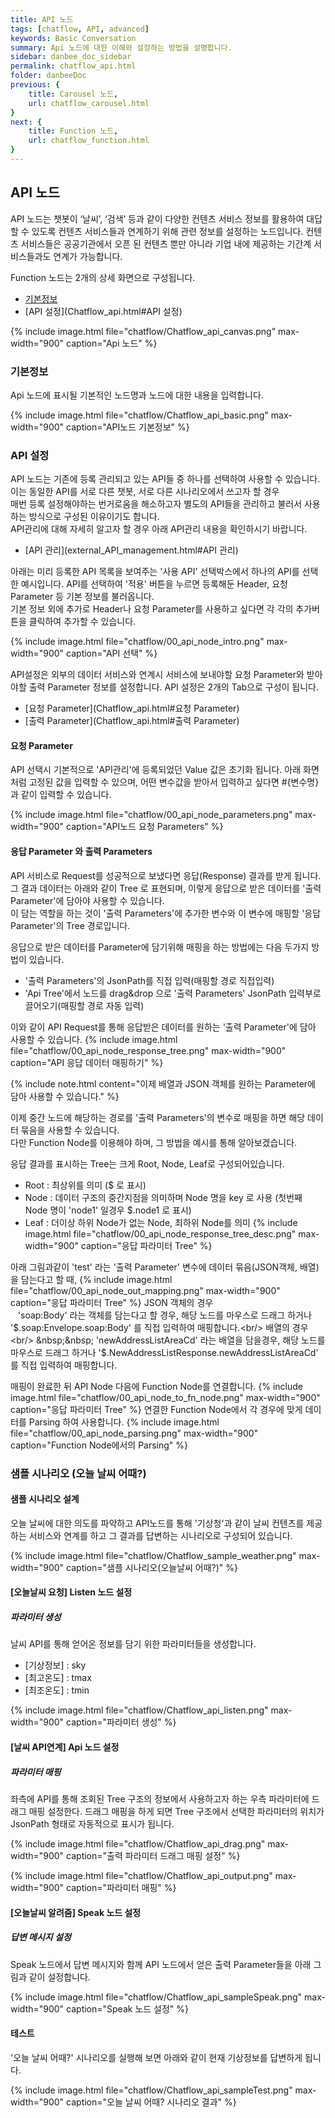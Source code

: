 ```yaml
---
title: API 노드
tags: [chatflow, API, advanced]
keywords: Basic Conversation
summary: Api 노드에 대한 이해와 설정하는 방법을 설명합니다.
sidebar: danbee_doc_sidebar
permalink: chatflow_api.html
folder: danbeeDoc
previous: {
    title: Carousel 노드,
    url: chatflow_carousel.html
}
next: {
    title: Function 노드,
    url: chatflow_function.html
}
---
```


## API 노드

API 노드는 챗봇이 ‘날씨’, ‘검색’ 등과 같이 다양한 컨텐츠 서비스 정보를 활용하여 대답할 수 있도록 컨텐츠 서비스들과 연계하기 위해 관련 정보를 설정하는 노드입니다. 
컨텐츠 서비스들은 공공기관에서 오픈 된 컨텐츠 뿐만 아니라 기업 내에 제공하는 기간계 서비스들과도 연계가 가능합니다. 


Function 노드는 2개의 상세 화면으로 구성됩니다.
- [기본정보](Chatflow_api.html#기본정보)
- [API 설정](Chatflow_api.html#API 설정)

{% include image.html file="chatflow/Chatflow_api_canvas.png" max-width="900" caption="Api 노드" %}

### 기본정보

Api 노드에 표시될 기본적인 노드명과 노드에 대한 내용을 입력합니다.

{% include image.html file="chatflow/Chatflow_api_basic.png" max-width="900" caption="API노드 기본정보" %}

### API 설정

API 노드는 기존에 등록 관리되고 있는 API들 중 하나를 선택하여 사용할 수 있습니다. 
이는 동일한 API를 서로 다른 챗봇, 서로 다른 시나리오에서 쓰고자 할 경우<br/>
매번 등록 설정해야하는 번거로움을 해소하고자 별도의 API들을 관리하고 불러서 사용하는 방식으로 구성된 이유이기도 합니다.<br/> 
API관리에 대해 자세히 알고자 할 경우 아래 API관리 내용을 확인하시기 바랍니다. 

- [API 관리](external_API_management.html#API 관리)

아래는 미리 등록한 API 목록을 보여주는 '사용 API' 선택박스에서 하나의 API를 선택한 예시입니다.
API를 선택하여 '적용' 버튼을 누르면 등록해둔 Header, 요청 Parameter 등 기본 정보를 불러옵니다.<br/>
기본 정보 외에 추가로 Header나 요청 Parameter를 사용하고 싶다면 각 각의 추가버튼을 클릭하여 추가할 수 있습니다. 

{% include image.html file="chatflow/00_api_node_intro.png" max-width="900" caption="API 선택" %}


API설정은 외부의 데이터 서비스와 연계시 서비스에 보내야할 요청 Parameter와 받아야할 출력 Parameter 정보를 설정합니다. 
API 설정은 2개의 Tab으로 구성이 됩니다.

- [요청 Parameter](Chatflow_api.html#요청 Parameter)
- [출력 Parameter](Chatflow_api.html#출력 Parameter)


#### 요청 Parameter

API 선택시 기본적으로 'API관리'에 등록되었던 Value 값은 초기화 됩니다. 
아래 화면처럼 고정된 값을 입력할 수 있으며, 어떤 변수값을 받아서 입력하고 싶다면 #{변수명}과 같이 입력할 수 있습니다.

{% include image.html file="chatflow/00_api_node_parameters.png" max-width="900" caption="API노드 요청 Parameters" %}

#### 응답 Parameter 와 출력 Parameters

API 서비스로 Request를 성공적으로 보냈다면 응답(Response) 결과를 받게 됩니다.<br/>
그 결과 데이터는 아래와 같이 Tree 로 표현되며, 이렇게 응답으로 받은 데이터를 '출력 Parameter'에 담아야 사용할 수 있습니다.<br/>
이 담는 역할을 하는 것이 '출력 Parameters'에 추가한 변수와 이 변수에 매핑할 '응답 Parameter'의 Tree 경로입니다. 

응답으로 받은 데이터를 Parameter에 담기위해 매핑을 하는 방법에는 다음 두가지 방법이 있습니다.
 - '출력 Parameters'의 JsonPath를 직접 입력(매핑할 경로 직접입력)
 - 'Api Tree'에서 노드를 drag&drop 으로 '출력 Parameters' JsonPath 입력부로 끌어오기(매핑할 경로 자동 입력)

이와 같이 API Request를 통해 응답받은 데이터를 원하는 '출력 Parameter'에 담아 사용할 수 있습니다.
{% include image.html file="chatflow/00_api_node_response_tree.png" max-width="900" caption="API 응답 데이터 매핑하기" %}

{% include note.html content="이제 배열과 JSON 객체를 원하는 Parameter에 담아 사용할 수 있습니다." %}

이제 중간 노드에 해당하는 경로를 '출력 Parameters'의 변수로 매핑을 하면 해당 데이터 묶음을 사용할 수 있습니다.<br/>
다만 Function Node를 이용해야 하며, 그 방법을 예시를 통해 알아보겠습니다.<br/>

응답 결과를 표시하는 Tree는 크게 Root, Node, Leaf로 구성되어있습니다.
- Root : 최상위를 의미 ($ 로 표시)
- Node : 데이터 구조의 중간지점을 의미하며 Node 명을 key 로 사용 (첫번째 Node 명이 'node1' 일경우 $.node1 로 표시)
- Leaf : 더이상 하위 Node가 없는 Node, 최하위 Node를 의미
{% include image.html file="chatflow/00_api_node_response_tree_desc.png" max-width="900" caption="응답 파라미터 Tree" %}

아래 그림과같이 'test' 라는 '출력 Parameter' 변수에 데이터 묶음(JSON객체, 배열)을 담는다고 할 때,
{% include image.html file="chatflow/00_api_node_out_mapping.png" max-width="900" caption="응답 파라미터 Tree" %}
JSON 객체의 경우<br/>
&nbsp;&nbsp; 'soap:Body' 라는 객체를 담는다고 할 경우, 해당 노드를 마우스로 드래그 하거나 '$.soap:Envelope.soap:Body' 를 직접 입력하여 매핑합니다.<br/>
배열의 경우 <br/>
&nbsp;&nbsp; 'newAddressListAreaCd' 라는 배열을 담을경우, 해당 노드를 마우스로 드래그 하거나 '$.NewAddressListResponse.newAddressListAreaCd' 를 직접 입력하여 매핑합니다.

매핑이 완료한 뒤 API Node 다음에 Function Node를 연결합니다.
{% include image.html file="chatflow/00_api_node_to_fn_node.png" max-width="900" caption="응답 파라미터 Tree" %}
연결한 Function Node에서 각 경우에 맞게 데이터를 Parsing 하여 사용합니다.
{% include image.html file="chatflow/00_api_node_parsing.png" max-width="900" caption="Function Node에서의 Parsing" %}










### 샘플 시나리오 (오늘 날씨 어때?)

#### 샘플 시나리오 설계

오늘 날씨에 대한 의도를 파악하고 API노드를 통해 '기상청'과 같이 날씨 컨텐츠를 제공하는 서비스와 연계를 하고 그 결과를 답변하는 시나리오로 구성되어 있습니다.

{% include image.html file="chatflow/Chatflow_sample_weather.png" max-width="900" caption="샘플 시나리오(오늘날씨 어때?)" %}


#### [오늘날씨 요청] Listen 노드 설정

##### 파라미터 생성

날씨 API를 통해 얻어온 정보를 담기 위한 파라미터들을 생성합니다.

- [기상정보] : sky
- [최고온도] : tmax
- [최조온도] : tmin

{% include image.html file="chatflow/Chatflow_api_listen.png" max-width="900" caption="파라미터 생성" %}

#### [날씨 API연계] Api 노드 설정

##### 파라미터 매핑

좌측에 API를 통해 조회된 Tree 구조의 정보에서 사용하고자 하는 우측 파라미터에 드래그 매핑 설정한다.
드래그 매핑을 하게 되면 Tree 구조에서 선택한 파라미터의 위치가 JsonPath 형태로 자동적으로 표시가 됩니다.

{% include image.html file="chatflow/Chatflow_api_drag.png" max-width="900" caption="출력 파라미터 드래그 매핑 설정" %}

{% include image.html file="chatflow/Chatflow_api_output.png" max-width="900" caption="파라미터 매핑" %}

#### [오늘날씨 알려줌] Speak 노드 설정

##### 답변 메시지 설정

Speak 노드에서 답변 메시지와 함께 API 노드에서 얻은 출력 Parameter들을 아래 그림과 같이 설정합니다.

{% include image.html file="chatflow/Chatflow_api_sampleSpeak.png" max-width="900" caption="Speak 노드 설정" %}


#### 테스트

'오늘 날씨 어때?' 시나리오를 실행해 보면 아래와 같이 현재 기상정보를 답변하게 됩니다.

{% include image.html file="chatflow/Chatflow_api_sampleTest.png" max-width="900" caption="오늘 날씨 어때? 시나리오 결과" %}